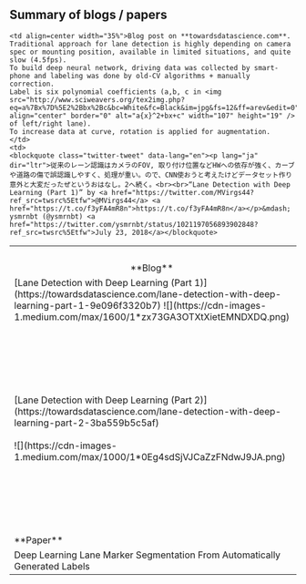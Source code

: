 ## Summary of blogs / papers

<table width="100%">
  <tr>
    <td></td>
    <td colspan=2 align=center>Summary</td>
  </tr>
  <tr>
    <td align=center>**Blog**</td>
    <td align=center>English</td>
    <td align=center>Tweet</td>
  </tr>

  <tr>
    <td width="25%">[Lane Detection with Deep Learning (Part 1)](https://towardsdatascience.com/lane-detection-with-deep-learning-part-1-9e096f3320b7)
    ![](https://cdn-images-1.medium.com/max/1600/1*zx73GA3OTXtXietEMNDXDQ.png)
    </td>

    <td align=center width="35%">Blog post on **towardsdatascience.com**.
    Traditional approach for lane detection is highly depending on camera spec or mounting position, available in limited situations, and quite slow (4.5fps).
    To build deep neural network, driving data was collected by smart-phone and labeling was done by old-CV algorithms + manually correction.
    Label is six polynomial coefficients (a,b, c in <img src="http://www.sciweavers.org/tex2img.php?eq=a%7Bx%7D%5E2%2Bbx%2Bc&bc=White&fc=Black&im=jpg&fs=12&ff=arev&edit=0" align="center" border="0" alt="a{x}^2+bx+c" width="107" height="19" /> of left/right lane).
    To increase data at curve, rotation is applied for augmentation.
    </td>
    <td>
    <blockquote class="twitter-tweet" data-lang="en"><p lang="ja" dir="ltr">従来のレーン認識はカメラのFOV, 取り付け位置などHWへの依存が強く、カーブや道路の傷で誤認識しやすく、処理が重い。ので、CNN使おうと考えたけどデータセット作り意外と大変だったぜというおはなし。2へ続く。<br><br>“Lane Detection with Deep Learning (Part 1)” by <a href="https://twitter.com/MVirgs44?ref_src=twsrc%5Etfw">@MVirgs44</a> <a href="https://t.co/f3yFA4mR8n">https://t.co/f3yFA4mR8n</a></p>&mdash; ysmrnbt (@ysmrnbt) <a href="https://twitter.com/ysmrnbt/status/1021197056893902848?ref_src=twsrc%5Etfw">July 23, 2018</a></blockquote>
<script async src="https://platform.twitter.com/widgets.js" charset="utf-8"></script></td>
  </tr>
  <tr>

  <td width="25%">[Lane Detection with Deep Learning (Part 2)](https://towardsdatascience.com/lane-detection-with-deep-learning-part-2-3ba559b5c5af)
  <br><br>
  ![](https://cdn-images-1.medium.com/max/1000/1*0Eg4sdSjVJCaZzFNdwJ9JA.png)
  </td>

  <td align=center width="35%">Blog post on **towardsdatascience.com**.
  Predicting polynomial coefficients is not so robust using CNN + Fully Connected layers, so switched to use semantic segmentation approach. Training dataset is 12764 images incl. augmented(rotated or flipped) images, input size is 80x160x3, and SegNet-based architecture is used. Inference speed is 25fps w/ GPU (5.5fps w/o GPU) and detection result is improved, but left/right boundaries are not consistent yet.
  </td>
  <td>
  <blockquote class="twitter-tweet" data-lang="en"><p lang="ja" dir="ltr">CNN+FCで曲率推定だとレーンをちゃんと見てくれないのでSegNetベースで実装。処理も25fpsと速く安定性も増した(?)が暗闇や道路の傷にはまだ反応してる様子。<br><br>“Lane Detection with Deep Learning (Part 2)” by <a href="https://twitter.com/MVirgs44?ref_src=twsrc%5Etfw">@MVirgs44</a> <a href="https://t.co/fLdLMyYA7R">https://t.co/fLdLMyYA7R</a></p>&mdash; ysmrnbt (@ysmrnbt) <a href="https://twitter.com/ysmrnbt/status/1021221409425539073?ref_src=twsrc%5Etfw">July 23, 2018</a></blockquote>
<script async src="https://platform.twitter.com/widgets.js" charset="utf-8"></script>
</td>
  </tr>
  <tr>
    <td>**Paper**</td>
    <td align=center>English</td>
    <td align=center>Tweet</td>
  </tr>
  <tr>
    <td>Deep Learning Lane Marker Segmentation From Automatically Generated Labels</td>
    <td align=center>WIP</td>
    <td align=center>WIP</td>
  </tr>
</table>
